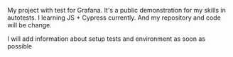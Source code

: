 My project with test for Grafana. It's a public demonstration for my skills in autotests. 
I learning JS + Cypress currently. And my repository and code will be change.

I will add information about setup tests and environment as soon as possible
